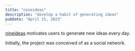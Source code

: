 ```yaml
---
title: "nineideas"
description: "develop a habit of generating ideas"
pubDate: "April 15, 2023"
---
```


[nineideas](http://www.nineideas.net) motivates users to generate new ideas every day.

Initially, the project was conceived of as a social network.
